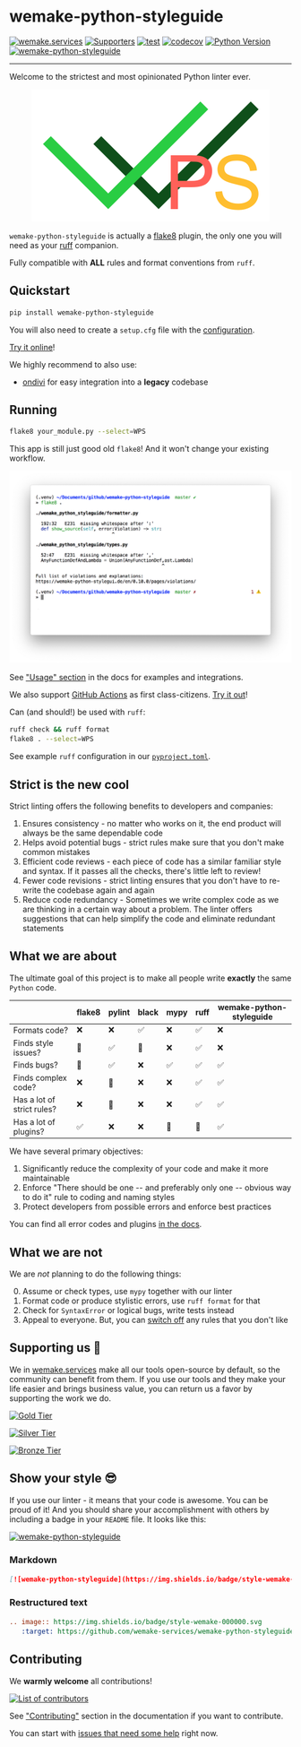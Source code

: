 # wemake-python-styleguide

[![wemake.services](https://img.shields.io/badge/%20-wemake.services-green.svg?label=%20&logo=data%3Aimage%2Fpng%3Bbase64%2CiVBORw0KGgoAAAANSUhEUgAAABAAAAAQCAMAAAAoLQ9TAAAABGdBTUEAALGPC%2FxhBQAAAAFzUkdCAK7OHOkAAAAbUExURQAAAAAAAAAAAAAAAAAAAAAAAAAAAAAAAP%2F%2F%2F5TvxDIAAAAIdFJOUwAjRA8xXANAL%2Bv0SAAAADNJREFUGNNjYCAIOJjRBdBFWMkVQeGzcHAwksJnAPPZGOGAASzPzAEHEGVsLExQwE7YswCb7AFZSF3bbAAAAABJRU5ErkJggg%3D%3D)](https://wemake-services.github.io)
[![Supporters](https://img.shields.io/opencollective/all/wemake-python-styleguide.svg?color=gold&label=supporters)](https://opencollective.com/wemake-python-styleguide)
[![test](https://github.com/wemake-services/wemake-python-styleguide/actions/workflows/test.yml/badge.svg?branch=master&event=push)](https://github.com/wemake-services/wemake-python-styleguide/actions/workflows/test.yml)
[![codecov](https://codecov.io/gh/wemake-services/wemake-python-styleguide/branch/master/graph/badge.svg)](https://codecov.io/gh/wemake-services/wemake-python-styleguide)
[![Python Version](https://img.shields.io/pypi/pyversions/wemake-python-styleguide.svg)](https://pypi.org/project/wemake-python-styleguide/)
[![wemake-python-styleguide](https://img.shields.io/badge/style-wemake-000000.svg)](https://github.com/wemake-services/wemake-python-styleguide)

---

Welcome to the strictest and most opinionated Python linter ever.

<p align="center">
  <a href="https://wemake-python-styleguide.rtfd.io">
    <img src="https://raw.githubusercontent.com/wemake-services/wemake-python-styleguide/master/docs/_static/logo.png"
         alt="wemake-python-styleguide logo">
  </a>
</p>

`wemake-python-styleguide` is actually a [flake8](http://flake8.pycqa.org/en/latest/)
plugin, the only one you will need as your [ruff](https://github.com/astral-sh/ruff) companion.

Fully compatible with **ALL** rules and format conventions from `ruff`.

## Quickstart

```bash
pip install wemake-python-styleguide
```

You will also need to create a `setup.cfg` file with the [configuration](https://wemake-python-styleguide.rtfd.io/en/latest/pages/usage/configuration.html).

[Try it online](https://wps.orsinium.dev)!

We highly recommend to also use:

- [ondivi](https://wemake-python-styleguide.rtfd.io/en/latest/pages/usage/integrations/ondivi.html) for easy integration into a **legacy** codebase


## Running

```bash
flake8 your_module.py --select=WPS
```

This app is still just good old `flake8`!
And it won't change your existing workflow.

<p align="center">
  <img src="https://raw.githubusercontent.com/wemake-services/wemake-python-styleguide/master/docs/_static/running.png"
       alt="invocation results">
</p>

See ["Usage" section](https://wemake-python-styleguide.rtfd.io/en/latest/pages/usage/setup.html)
in the docs for examples and integrations.

We also support [GitHub Actions](https://wemake-python-styleguide.rtfd.io/en/latest/pages/usage/integrations/github-actions.html) as first class-citizens.
[Try it out](https://github.com/marketplace/actions/wemake-python-styleguide)!

Can (and should!) be used with `ruff`:

```bash
ruff check && ruff format
flake8 . --select=WPS
```

See example `ruff` configuration in our [`pyproject.toml`](https://github.com/wemake-services/wemake-python-styleguide/blob/master/pyproject.toml#L103).


## Strict is the new cool

Strict linting offers the following benefits to developers and companies:
1. Ensures consistency - no matter who works on it, the end product will always be the same dependable code
2. Helps avoid potential bugs - strict rules make sure that you don't make common mistakes
3. Efficient code reviews - each piece of code has a similar familiar style and syntax. If it passes all the checks, there's little left to review!
4. Fewer code revisions - strict linting ensures that you don't have to re-write the codebase again and again
5. Reduce code redundancy - Sometimes we write complex code as we are thinking in a certain way about a problem. The linter offers suggestions that can help simplify the code and eliminate redundant statements


## What we are about

The ultimate goal of this project is
to make all people write **exactly** the same `Python` code.

|                            | flake8 | pylint | black | mypy | ruff | wemake-python-styleguide |
|----------------------------|--------|--------|-------|------|------|--------------------------|
| Formats code?              |   ❌   |   ❌   |   ✅  |  ❌  |  ✅  |            ❌            |
| Finds style issues?        |   🤔   |   ✅   |   🤔  |  ❌  |  ✅  |            ❌            |
| Finds bugs?                |   🤔   |   ✅   |   ❌  |  ✅  |  ✅  |            ✅            |
| Finds complex code?        |   ❌   |   🤔   |   ❌  |  ❌  |  ✅  |            ✅            |
| Has a lot of strict rules? |   ❌   |   🤔   |   ❌  |  ❌  |  ✅  |            ✅            |
| Has a lot of plugins?      |   ✅   |   ❌   |   ❌  |  🤔  |  🤔  |            ✅            |

We have several primary objectives:

1. Significantly reduce the complexity of your code and make it more maintainable
2. Enforce "There should be one -- and preferably only one -- obvious way to do it" rule to coding and naming styles
3. Protect developers from possible errors and enforce best practices

You can find all error codes and plugins [in the docs](https://wemake-python-styleguide.rtfd.io/en/latest/pages/usage/violations/index.html).


## What we are not

We are *not* planning to do the following things:

0. Assume or check types, use `mypy` together with our linter
1. Format code or produce stylistic errors, use `ruff format` for that
2. Check for `SyntaxError` or logical bugs, write tests instead
3. Appeal to everyone. But, you can [switch off](https://wemake-python-styleguide.rtfd.io/en/latest/pages/usage/setup.html#ignoring-violations) any rules that you don't like


## Supporting us :tada:

We in [wemake.services](https://github.com/wemake-services) make
all our tools open-source by default, so the community can benefit from them.
If you use our tools and they make your life easier and brings business value,
you can return us a favor by supporting the work we do.

[![Gold Tier](https://opencollective.com/wemake-python-styleguide/tiers/gold-sponsor.svg?width=890)](https://opencollective.com/wemake-python-styleguide)

[![Silver Tier](https://opencollective.com/wemake-python-styleguide/tiers/silver-sponsor.svg?width=890&avatarHeight=45&button=0)](https://opencollective.com/wemake-python-styleguide)

[![Bronze Tier](https://opencollective.com/wemake-python-styleguide/tiers/bronze-sponsor.svg?width=890&avatarHeight=35&button=0)](https://opencollective.com/wemake-python-styleguide)


## Show your style :sunglasses:

If you use our linter - it means that your code is awesome.
You can be proud of it!
And you should share your accomplishment with others
by including a badge in your `README` file. It looks like this:

[![wemake-python-styleguide](https://img.shields.io/badge/style-wemake-000000.svg)](https://github.com/wemake-services/wemake-python-styleguide)

### Markdown

```md
[![wemake-python-styleguide](https://img.shields.io/badge/style-wemake-000000.svg)](https://github.com/wemake-services/wemake-python-styleguide)
```

### Restructured text

```rst
.. image:: https://img.shields.io/badge/style-wemake-000000.svg
   :target: https://github.com/wemake-services/wemake-python-styleguide
```


## Contributing

We **warmly welcome** all contributions!

[![List of contributors](https://opencollective.com/wemake-python-styleguide/contributors.svg?width=890&button=0)](https://github.com/wemake-services/wemake-python-styleguide/graphs/contributors)

See ["Contributing"](https://wemake-python-styleguide.rtfd.io/en/latest/pages/api/index.html#contributing) section in the documentation if you want to contribute.

You can start with [issues that need some help](https://github.com/wemake-services/wemake-python-styleguide/issues?q=is%3Aissue+is%3Aopen+label%3A%22help+wanted%22)
right now.
